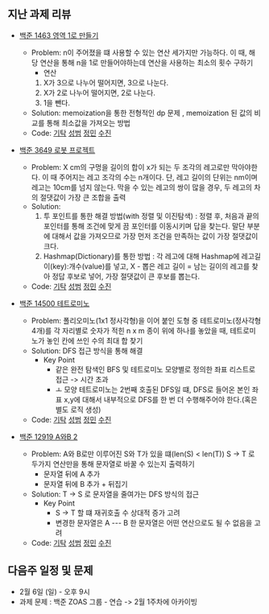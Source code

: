 ## 지난 과제 리뷰

- [백준 1463 영역 1로 만들기](https://www.acmicpc.net/problem/1463)
  - Problem: n이 주어졌을 떄 사용할 수 있는 연산 세가지만 가능하다. 이 때, 해당 연산을 통해 n을 1로 만들어야하는데 연산을 사용하는 최소의 횟수 구하기 
    - 연산 
    1. X가 3으로 나누어 떨어지면, 3으로 나눈다.
    2. X가 2로 나누어 떨어지면, 2로 나눈다.
    3. 1을 뺀다.
  - Solution: memoization을 통한 전형적인 dp 문제 , memoization 된 값의 비교를 통해 최소값을 가져오는 방법 
  - Code: [기탁](https://github.com/gitak/Algorithm_Study/blob/master/DP/Back1463.java) [성범](https://github.com/KvngSungBum/CodingTest/blob/master/src/BaekJoon3/IntoOne_1463.java) [정민](https://github.com/ZenithOfApex/xonmin/blob/master/pythonProject/DP/makeOne_Q1463.py) [수진](https://github.com/ZenithOfApex/suzan/blob/master/BOJ/%5BDP%5D1463.py)

- [백준 3649 로봇 프로젝트](https://www.acmicpc.net/problem/3649)
  - Problem: X cm의 구멍을 길이의 합이 x가 되는 두 조각의 레고로만 막아야한다. 이 때 주어지는 레고 조각의 수는 n개이다. 
    단, 레고 길이의 단위는 nm이며 레고는 10cm를 넘지 않는다. 막을 수 있는 레고의 쌍이 많을 경우, 두 레고의 차의 절댓값이 가장 큰 조합을 출력 
  - Solution: 
    1. 투 포인트를 통한 해결 방법(with 정렬 및 이진탐색) : 정렬 후, 처음과 끝의 포인터를 통해 조건에 맞게 끔 포인터를 이동시키며 답을 찾는다. 말단 부분에 대해서 값을 가져오므로 가장 먼저 조건을 만족하는 값이 가장 절댓값이 크다. 
    2. Hashmap(Dictionary)를 통한 방법 : 각 레고에 대해 Hashmap에 레고길이(key):개수(value)를 넣고, X - 뽑은 레고 길이 = 남는 길이의 레고를 찾아 정답 후보로 넣어, 가장 절댓값이 큰 후보를 뽑는다. 
  - Code: [기탁](https://github.com/gitak/Algorithm_Study/blob/master/Sort/Back3649.java) [성범](https://github.com/KvngSungBum/CodingTest/blob/master/src/BaekJoon3/RobotProject_3649.java) [정민](https://github.com/ZenithOfApex/xonmin/blob/master/pythonProject/binarysearch/robotProject_Q3649.py) [수진](https://github.com/ZenithOfApex/suzan/blob/master/BOJ/%5BBS%5D3649.py)

- [백준 14500 테트로미노](https://www.acmicpc.net/problem/14500)
  - Problem: 폴리오미노(1x1 정사각형)을 이어 붙인 도형 중 테트로미노(정사각형 4개)를 각 자리별로 숫자가 적힌 n x m 종이 위에 하나를 놓았을 때, 테트로미노가 놓인 칸에 쓰인 수의 최대 합 찾기 
  - Solution: DFS 접근 방식을 통해 해결 
    - Key Point
      -  같은 완전 탐색인 BFS 및 테트로미노 모양별로 정의한 좌표 리스트로 접근 -> 시간 초과 
      -  ㅗ 모양 테트로미노는 2번째 호출된 DFS일 떄, DFS로 들어온 본인 좌표 x,y에 대해서 내부적으로 DFS를 한 번 더 수행해주어야 한다.(혹은 별도 로직 생성)
  - Code: [기탁](https://github.com/gitak/Algorithm_Study/blob/master/DFS/Back14500.java) [성범](https://github.com/KvngSungBum/CodingTest/blob/master/src/BaekJoon3/Tetromino_14500.java) [정민](https://github.com/ZenithOfApex/xonmin/blob/master/pythonProject/tetromino_Q14500.py) [수진](https://github.com/ZenithOfApex/suzan/blob/master/BOJ/%5BDFS%5D14500.py)

- [백준 12919 A와B 2](https://www.acmicpc.net/problem/12919)
  - Problem: A와 B로만 이루어진 S와 T가 있을 떄(len(S) < len(T)) S -> T 로 두가지 연산만을 통해 문자열로 바꿀 수 있는지 출력하기 
    - 문자열 뒤에 A 추가 
    - 문자열 뒤에 B 추가 + 뒤집기  
  - Solution: T -> S 로 문자열을 줄여가는 DFS 방식의 접근 
    - Key Point
      - S -> T 할 떄 재귀호출 수 상대적 증가 고려 
      - 변경한 문자열은 A --- B 한 문자열은 어떤 연산으로도 될 수 없음을 고려 
  - Code: [기탁](https://github.com/gitak/Algorithm_Study/blob/master/Implementation/Back12919.java) [성범](https://github.com/KvngSungBum/CodingTest/blob/master/src/BaekJoon3/AandB2_12919.java) [정민](https://github.com/ZenithOfApex/xonmin/blob/master/pythonProject/AandB2.py) [수진](https://github.com/ZenithOfApex/suzan/blob/master/BOJ/%5BBackTracking%5D12919.py)

## 다음주 일정 및 문제 

- 2월 6일 (일) - 오후 9시 
- 과제 문제 : 백준 ZOAS 그룹 - 연습 -> 2월 1주차에 아카이빙 
